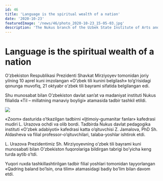 ```yaml
---
id: 46
title: 'Language is the spiritual wealth of a nation'
date: '2020-10-23'
featuredImage: '/news/46/photo_2020-10-23_15-05-03.jpg'
description: 'The Nukus branch of the Uzbek State Institute of Arts and Culture organized an event entitled "Language - the spiritual wealth of the nation"'
---
```


# Language is the spiritual wealth of a nation

Oʼzbekiston Respublikasi Prezidenti Shavkat Mirziyoyev tomonidan joriy yilning 10 aprel kuni imzolangan «Oʼzbek tili kunini belgilash» toʼgʼrisidagi qonunga muvofiq, 21 oktyabr oʼzbek tili bayrami sifatida belgilangan edi.

Shu munosabat bilan Oʼzbekiston davlat sanʼat va madaniyat instituti Nukus filialida «Til – millatning manaviy boyligi» atamasida tadbir tashkil etildi.

![](/news/46/photo_2020-10-23_15-05-13.jpg)

«Zoom» dasturida oʼtkazilgan tadbirni «Ijtimoiy-gumanitar fanlar» kafedrasi mudiri L. Urazova ochdi va olib bordi. Tadbirda Nukus davlat pedagogika instituti «Oʼzbek adabiyoti» kafedrasi katta oʼqituvchisi Z. Jamalova, PhD Sh. Аldasheva va filial professor-oʼqituvchilari, talaba-yoshlar ishtirok etdi.

L. Urazova Prezidentimiz Sh. Mirziyoyevning oʼzbek tili bayrami kuni munosabati bilan Oʼzbekiston fuqorolariga bildirgan tabrigi boʼyicha keng turda aytib oʼtdi.

Yuqori ruxda tashkillashtirilgan tadbir filial yoshlari tomonidan tayyorlangan «Qadring baland boʼlsin, ona tilim» atamasidagi badiy boʼlim bilan davom etdi.
